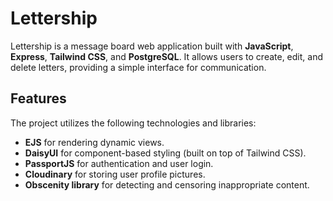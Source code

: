 # Lettership

Lettership is a message board web application built with **JavaScript**, **Express**, **Tailwind CSS**, and **PostgreSQL**. It allows users to create, edit, and delete letters, providing a simple interface for communication.

## Features

The project utilizes the following technologies and libraries:

- **EJS** for rendering dynamic views.
- **DaisyUI** for component-based styling (built on top of Tailwind CSS).
- **PassportJS** for authentication and user login.
- **Cloudinary** for storing user profile pictures.
- **Obscenity library** for detecting and censoring inappropriate content.
